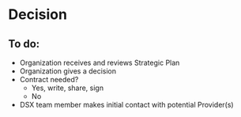# Decision

## To do:

* Organization receives and reviews Strategic Plan
* Organization gives a decision
* Contract needed?
  * Yes, write, share, sign
  * No
* DSX team member makes initial contact with potential Provider\(s\)



